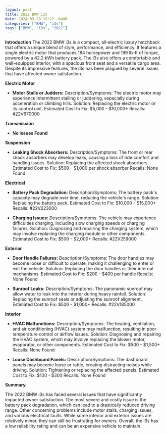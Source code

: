 ```yaml
---
layout: post
title: 2022 BMW i3s
date: 2024-03-28 19:22 -0400
categories: ["BMW", "i3s"]
tags: ["BMW", "i3s", "2022"]
---
```

**Introduction**
The 2022 BMW i3s is a compact, all-electric luxury hatchback that offers a unique blend of style, performance, and efficiency. It features a single electric motor that produces 184 horsepower and 199 lb-ft of torque, powered by a 42.2 kWh battery pack. The i3s also offers a comfortable and well-equipped interior, with a spacious front seat and a versatile cargo area. Despite its impressive features, the i3s has been plagued by several issues that have affected owner satisfaction.

**Electric Motor**

* **Motor Stalls or Judders:**
Description/Symptoms: The electric motor may experience intermittent stalling or juddering, especially during acceleration or climbing hills.
Solution: Replacing the electric motor or its control unit.
Estimated Cost to Fix: $5,000 - $10,000+
Recalls: #22V670000

**Transmission**

* **No Issues Found**

**Suspension**

* **Leaking Shock Absorbers:**
Description/Symptoms: The front or rear shock absorbers may develop leaks, causing a loss of ride comfort and handling issues.
Solution: Replacing the affected shock absorbers.
Estimated Cost to Fix: $500 - $1,000 per shock absorber
Recalls: None Found

**Electrical**

* **Battery Pack Degradation:**
Description/Symptoms: The battery pack's capacity may degrade over time, reducing the vehicle's range.
Solution: Replacing the battery pack.
Estimated Cost to Fix: $10,000 - $15,000+
Recalls: #22V223000

* **Charging Issues:**
Description/Symptoms: The vehicle may experience difficulties charging, including slow charging speeds or charging failures.
Solution: Diagnosing and repairing the charging system, which may involve replacing the charging module or other components.
Estimated Cost to Fix: $500 - $2,000+
Recalls: #22V259000

**Exterior**

* **Door Handle Failures:**
Description/Symptoms: The door handles may become loose or difficult to operate, making it challenging to enter or exit the vehicle.
Solution: Replacing the door handles or their internal mechanisms.
Estimated Cost to Fix: $200 - $400 per handle
Recalls: None Found

* **Sunroof Leaks:**
Description/Symptoms: The panoramic sunroof may allow water to leak into the interior during heavy rainfall.
Solution: Replacing the sunroof seals or adjusting the sunroof alignment.
Estimated Cost to Fix: $500 - $1,000+
Recalls: #22V185000

**Interior**

* **HVAC Malfunctions:**
Description/Symptoms: The heating, ventilation, and air conditioning (HVAC) system may malfunction, resulting in poor temperature control or airflow issues.
Solution: Diagnosing and repairing the HVAC system, which may involve replacing the blower motor, evaporator, or other components.
Estimated Cost to Fix: $500 - $1,500+
Recalls: None Found

* **Loose Dashboard Panels:**
Description/Symptoms: The dashboard panels may become loose or rattle, creating distracting noises while driving.
Solution: Tightening or replacing the affected panels.
Estimated Cost to Fix: $100 - $300
Recalls: None Found

**Summary**

The 2022 BMW i3s has faced several issues that have significantly impacted owner satisfaction. The most severe and costly issue is the battery pack degradation, which can lead to a drastically reduced driving range. Other concerning problems include motor stalls, charging issues, and various electrical faults. While some interior and exterior issues are relatively minor, they can still be frustrating for owners. Overall, the i3s has a low reliability rating and can be an expensive vehicle to maintain.
